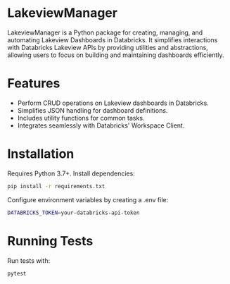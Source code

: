 # LakeviewManager
LakeviewManager is a Python package for creating, managing, and automating Lakeview Dashboards in Databricks. It simplifies interactions with Databricks Lakeview APIs by providing utilities and abstractions, allowing users to focus on building and maintaining dashboards efficiently.

# Features
- Perform CRUD operations on Lakeview dashboards in Databricks.
- Simplifies JSON handling for dashboard definitions.
- Includes utility functions for common tasks.
- Integrates seamlessly with Databricks' Workspace Client.

# Installation
Requires Python 3.7+. Install dependencies:

```bash
pip install -r requirements.txt
```

Configure environment variables by creating a .env file:

```bash
DATABRICKS_TOKEN=your-databricks-api-token
```


# Running Tests
Run tests with:

```bash
pytest
```